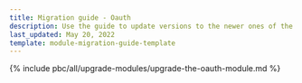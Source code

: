 ```yaml
---
title: Migration guide - Oauth
description: Use the guide to update versions to the newer ones of the Oauth module.
last_updated: May 20, 2022
template: module-migration-guide-template
---
```


{% include pbc/all/upgrade-modules/upgrade-the-oauth-module.md %} <!-- To edit, see /_includes/pbc/all/upgrade-modules/upgrade-the-oauth-module.md -->
